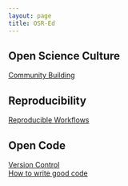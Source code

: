 ```yaml
---
layout: page
title: OSR-Ed
---
```

<a href=""></a>
## Open Science Culture

<a href="https://www.youtube.com/watch?v=3H0zQ6odOd0&list=PLVso6Qs8PLCiciMyxyqxCzp38G5tEhdy6&index=6&ab_channel=OHBMOpenScienceSIG" target=”_blank”>Community Building</a>


## Reproducibility

<a href="https://www.youtube.com/watch?v=tk2eZSrM8oA&list=PLVso6Qs8PLCiciMyxyqxCzp38G5tEhdy6&index=3&ab_channel=OHBMOpenScienceSIG" target=”_blank”>Reproducible Workflows</a>
<a href=""></a>


## Open Code

<a href="https://www.youtube.com/watch?v=zh_WFv0uk7w&list=PLVso6Qs8PLCiciMyxyqxCzp38G5tEhdy6&index=1&ab_channel=OHBMOpenScienceSIG" target=”_blank”>Version Control</a> </br>
<a href="https://www.youtube.com/watch?v=gfPP2pQ8Rms&list=PLVso6Qs8PLCiciMyxyqxCzp38G5tEhdy6&index=2&ab_channel=OHBMOpenScienceSIG" target=”_blank”>How to write good code</a>
